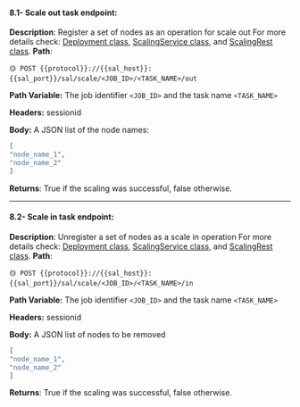 #### 8.1- Scale out task endpoint:

**Description**: Register a set of nodes as an operation for scale out
For more details check: [Deployment class](https://github.com/ow2-proactive/scheduling-abstraction-layer/blob/master/sal-common/src/main/java/org/ow2/proactive/sal/model/Deployment.java), [ScalingService class](https://github.com/ow2-proactive/scheduling-abstraction-layer/blob/master/sal-service/src/main/java/org/ow2/proactive/sal/service/service/ScalingService.java), and [ScalingRest class](https://github.com/ow2-proactive/scheduling-abstraction-layer/blob/master/sal-service/src/main/java/org/ow2/proactive/sal/service/rest/ScalingRest.java).
**Path**:

```
🟡 POST {{protocol}}://{{sal_host}}:{{sal_port}}/sal/scale/<JOB_ID>/<TASK_NAME>/out
```

**Path Variable:** The job identifier `<JOB_ID>` and the task name  `<TASK_NAME>`

**Headers:** sessionid

**Body:**
A JSON list of the node names: 
```json
[
"node_name_1", 
"node_name_2"
]

```

**Returns**: True if the scaling was successful, false otherwise.

* * *

#### 8.2- Scale in task endpoint:

**Description**: Unregister a set of nodes as a scale in operation
For more details check: [Deployment class](https://github.com/ow2-proactive/scheduling-abstraction-layer/blob/master/sal-common/src/main/java/org/ow2/proactive/sal/model/Deployment.java), [ScalingService class](https://github.com/ow2-proactive/scheduling-abstraction-layer/blob/master/sal-service/src/main/java/org/ow2/proactive/sal/service/service/ScalingService.java), and [ScalingRest class](https://github.com/ow2-proactive/scheduling-abstraction-layer/blob/master/sal-service/src/main/java/org/ow2/proactive/sal/service/rest/ScalingRest.java).
**Path**:

```
🟡 POST {{protocol}}://{{sal_host}}:{{sal_port}}/sal/scale/<JOB_ID>/<TASK_NAME>/in
```

**Path Variable:** The job identifier `<JOB_ID>` and the task name  `<TASK_NAME>`

**Headers:** sessionid

**Body:**
A JSON list of nodes to be removed
```json
[
"node_name_1", 
"node_name_2"
]

```

**Returns**: True if the scaling was successful, false otherwise.
